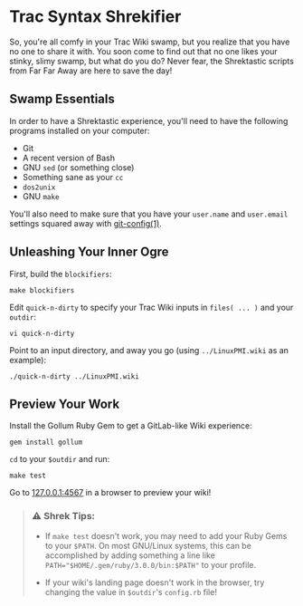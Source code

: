 # Trac Syntax Shrekifier
So, you're all comfy in your Trac Wiki swamp, but you realize that you have no
one to share it with.  You soon come to find out that no one likes your stinky,
slimy swamp, but what do you do?  Never fear, the Shrektastic scripts from Far
Far Away are here to save the day!

## Swamp Essentials
In order to have a Shrektastic experience, you'll need to have the following
programs installed on your computer:

  * Git
  * A recent version of Bash
  * GNU `sed` (or something close)
  * Something sane as your `cc`
  * `dos2unix`
  * GNU `make`

You'll also need to make sure that you have your `user.name` and `user.email`
settings squared away with [git-config(1)](https://git-scm.com/docs/git-config).

## Unleashing Your Inner Ogre
First, build the `blockifiers`:
```
make blockifiers
```

Edit `quick-n-dirty` to specify your Trac Wiki inputs in `files( ... )`
and your `outdir`:
```
vi quick-n-dirty
```

Point to an input directory, and away you go (using `../LinuxPMI.wiki` as an
example):
```
./quick-n-dirty ../LinuxPMI.wiki
```

## Preview Your Work
Install the Gollum Ruby Gem to get a GitLab-like Wiki experience:
```
gem install gollum
```

`cd` to your `$outdir` and run:
```
make test
```

Go to [127.0.0.1:4567](http://127.0.0.1:4567) in a browser to preview your wiki!

> <h3>⚠  Shrek Tips: </h3>
>
>  - If `make test` doesn't work, you may need to add your Ruby Gems to your
>    `$PATH`.  On most GNU/Linux systems, this can be accomplished by adding
>    something a line like `PATH="$HOME/.gem/ruby/3.0.0/bin:$PATH"` to your
>    profile.
>
>  - If your wiki's landing page doesn't work in the browser, try changing
>    the value in `$outdir`'s `config.rb` file!
